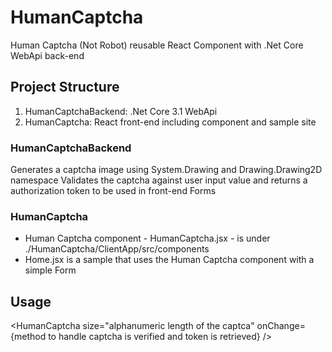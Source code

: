 # HumanCaptcha
Human Captcha (Not Robot) reusable React Component with .Net Core WebApi back-end

## Project Structure
1. HumanCaptchaBackend: .Net Core 3.1 WebApi
2. HumanCaptcha: React front-end including component and sample site

### HumanCaptchaBackend
Generates a captcha image using System.Drawing and Drawing.Drawing2D namespace
Validates the captcha against user input value and returns a authorization token to be used in front-end Forms

### HumanCaptcha
- Human Captcha component - HumanCaptcha.jsx - is under ./HumanCaptcha/ClientApp/src/components
- Home.jsx is a sample that uses the Human Captcha component with a simple Form

## Usage
<HumanCaptcha size="alphanumeric length of the captca" onChange={method to handle captcha is verified and token is retrieved} />
